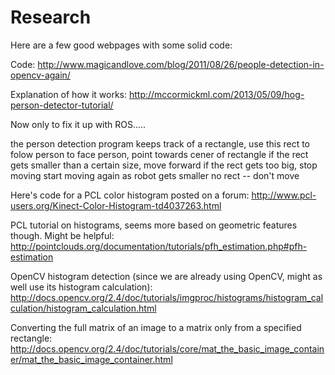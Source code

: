 # Research
Here are a few good webpages with some solid code:

Code:
http://www.magicandlove.com/blog/2011/08/26/people-detection-in-opencv-again/

Explanation of how it works:
http://mccormickml.com/2013/05/09/hog-person-detector-tutorial/

Now only to fix it up with ROS.....


the person detection program keeps track of a rectangle, use this rect to folow person
to face person, point towards cener of rectangle
if the rect gets smaller than a certain size, move forward
if the rect gets too big, stop moving 
start moving again as robot gets smaller
no rect -- don't move

Here's code for a PCL color histogram posted on a forum:
http://www.pcl-users.org/Kinect-Color-Histogram-td4037263.html

PCL tutorial on histograms, seems more based on geometric features though. Might be helpful:
http://pointclouds.org/documentation/tutorials/pfh_estimation.php#pfh-estimation

OpenCV histogram detection (since we are already using OpenCV, might as well use its histogram calculation):
http://docs.opencv.org/2.4/doc/tutorials/imgproc/histograms/histogram_calculation/histogram_calculation.html

Converting the full matrix of an image to a matrix only from a specified rectangle:
http://docs.opencv.org/2.4/doc/tutorials/core/mat_the_basic_image_container/mat_the_basic_image_container.html

